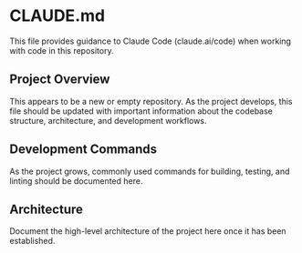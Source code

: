 # CLAUDE.md

This file provides guidance to Claude Code (claude.ai/code) when working with code in this repository.

## Project Overview

This appears to be a new or empty repository. As the project develops, this file should be updated with important information about the codebase structure, architecture, and development workflows.

## Development Commands

As the project grows, commonly used commands for building, testing, and linting should be documented here.

## Architecture

Document the high-level architecture of the project here once it has been established.